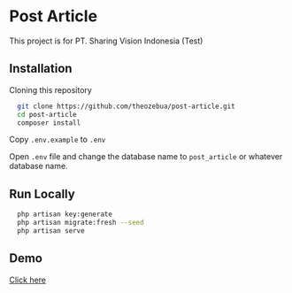 # Post Article

This project is for PT. Sharing Vision Indonesia (Test)

## Installation

Cloning this repository

```bash
  git clone https://github.com/theozebua/post-article.git
  cd post-article
  composer install
```

Copy `.env.example` to `.env`

Open `.env` file and change the database name to `post_article` or whatever database name.

## Run Locally

```bash
  php artisan key:generate
  php artisan migrate:fresh --seed
  php artisan serve
```

## Demo

[Click here](http://posts-articles.theozebua.com/)
